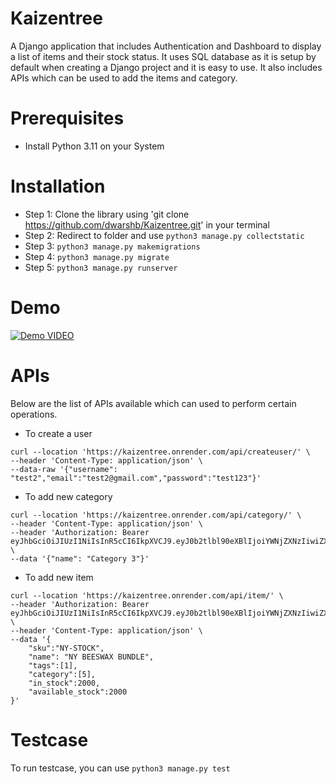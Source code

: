 # Kaizentree

A Django application that includes Authentication and Dashboard to display a list of items and their stock status. It uses SQL database as it is setup by default when creating a Django project and it is easy to use. It also includes APIs which can be used to add the items and category.

# Prerequisites
- Install Python 3.11 on your System

# Installation 
- Step 1: Clone the library using 'git clone https://github.com/dwarshb/Kaizentree.git' in your terminal
- Step 2: Redirect to folder and use `python3 manage.py collectstatic`
- Step 3: `python3 manage.py makemigrations`
- Step 4: `python3 manage.py migrate`
- Step 5: `python3 manage.py runserver`

# Demo
[![Demo VIDEO](https://img.youtube.com/vi/_Au7RDCmKks/0.jpg)](https://www.youtube.com/watch?v=_Au7RDCmKks)

# APIs
Below are the list of APIs available which can used to perform certain operations.
 - To create a user
```
curl --location 'https://kaizentree.onrender.com/api/createuser/' \
--header 'Content-Type: application/json' \
--data-raw '{"username": "test2","email":"test2@gmail.com","password":"test123"}'
```

- To add new category
 ```
 curl --location 'https://kaizentree.onrender.com/api/category/' \
--header 'Content-Type: application/json' \
--header 'Authorization: Bearer eyJhbGciOiJIUzI1NiIsInR5cCI6IkpXVCJ9.eyJ0b2tlbl90eXBlIjoiYWNjZXNzIiwiZXhwIjoxNzA3ODAxODQyLCJpYXQiOjE3MDc4MDE1NDIsImp0aSI6IjhkNGNhMzIxM2ZlZjQyN2M4Nzg5N2ZhZmYzYzhkZDJmIiwidXNlcl9pZCI6Mn0.p9b69w9oVgvOmHFbC7kp4jiEnoIgLth11mrmjJCOmVE' \
--data '{"name": "Category 3"}'
```

- To add new item
```
curl --location 'https://kaizentree.onrender.com/api/item/' \
--header 'Authorization: Bearer eyJhbGciOiJIUzI1NiIsInR5cCI6IkpXVCJ9.eyJ0b2tlbl90eXBlIjoiYWNjZXNzIiwiZXhwIjoxNzA3ODAzNjAzLCJpYXQiOjE3MDc4MDMzMDMsImp0aSI6Ijg3NWM0NTc5M2I5MzQyOTliYjY5N2NmNThhYTczN2E2IiwidXNlcl9pZCI6Mn0.fY8NW8pAw0iDgvUvkX89jYxCIX_cfNrvG3R_DNBkqPw' \
--header 'Content-Type: application/json' \
--data '{
    "sku":"NY-STOCK",
    "name": "NY BEESWAX BUNDLE",
    "tags":[1],
    "category":[5],
    "in_stock":2000,
    "available_stock":2000
}'
```

# Testcase
To run testcase, you can use `python3 manage.py test`
